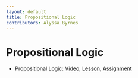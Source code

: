```yaml
---
layout: default
title: Propositional Logic
contributors: Alyssa Byrnes
---
```


# Propositional Logic

* Propositional Logic: [Video](), [Lesson](/comp283/lessons/prop-logic.html), [Assignment](https://www.gradescope.com/)

